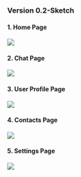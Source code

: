 ### Version 0.2-Sketch
#### 1. Home Page
![](./imgs/ver0.2-sketch/img_ver0.2_1.png)

#### 2. Chat Page
![](./imgs/ver0.2-sketch/img_ver0.2_2.png)

#### 3. User Profile Page
![](./imgs/ver0.2-sketch/img_ver0.2_3.png)

#### 4. Contacts Page
![](./imgs/ver0.2-sketch/img_ver0.2_4.png)

#### 5. Settings Page
![](./imgs/ver0.2-sketch/img_ver0.2_5.png)
